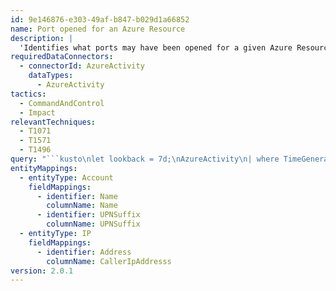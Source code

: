 ```yaml
---
id: 9e146876-e303-49af-b847-b029d1a66852
name: Port opened for an Azure Resource
description: |
  'Identifies what ports may have been opened for a given Azure Resource over the last 7 days'
requiredDataConnectors:
  - connectorId: AzureActivity
    dataTypes:
      - AzureActivity
tactics:
  - CommandAndControl
  - Impact
relevantTechniques:
  - T1071
  - T1571
  - T1496
query: "```kusto\nlet lookback = 7d;\nAzureActivity\n| where TimeGenerated >= ago(lookback)\n| where OperationNameValue has_any (\"ipfilterrules\", \"securityRules\", \"publicIPAddresses\", \"firewallrules\") and OperationNameValue endswith \"write\"\n// Choosing Accepted here because it has the Rule Attributes included\n| where ActivityStatusValue == \"Accepted\" \n// If there is publicIP info, include it\n| extend parsed_properties = parse_json(tostring(parse_json(Properties).responseBody)).properties\n| extend publicIPAddressVersion = case(Properties has_cs 'publicIPAddressVersion',tostring(parsed_properties.publicIPAddressVersion),\"\")\n| extend publicIPAllocationMethod = case(Properties has_cs 'publicIPAllocationMethod',tostring(parsed_properties.publicIPAllocationMethod),\"\")\n// Include rule attributes for context\n| extend access = case(Properties has_cs 'access',tostring(parsed_properties.access),\"\")\n| extend description = case(Properties has_cs 'description',tostring(parsed_properties.description),\"\")\n| extend destinationPortRange = case(Properties has_cs 'destinationPortRange',tostring(parsed_properties.destinationPortRange),\"\")\n| extend direction = case(Properties has_cs 'direction',tostring(parsed_properties.direction),\"\")\n| extend protocol = case(Properties has_cs 'protocol',tostring(parsed_properties.protocol),\"\")\n| extend sourcePortRange = case(Properties has_cs 'sourcePortRange',tostring(parsed_properties.sourcePortRange),\"\")\n| summarize StartTime = min(TimeGenerated), EndTime = max(TimeGenerated), ResourceIds = make_set(_ResourceId,100) by Caller, CallerIpAddress, Resource, ResourceGroup, \nActivityStatusValue, ActivitySubstatus, SubscriptionId, access, description, destinationPortRange, direction, protocol, sourcePortRange, publicIPAddressVersion, publicIPAllocationMethod\n| extend Name = tostring(split(Caller,'@',0)[0]), UPNSuffix = tostring(split(Caller,'@',1)[0])\n| extend Account_0_Name = Name\n| extend Account_0_UPNSuffix = UPNSuffix\n| extend IP_0_Address = CallerIpAddress\n```"
entityMappings:
  - entityType: Account
    fieldMappings:
      - identifier: Name
        columnName: Name
      - identifier: UPNSuffix
        columnName: UPNSuffix
  - entityType: IP
    fieldMappings:
      - identifier: Address
        columnName: CallerIpAddresss
version: 2.0.1
---
```


